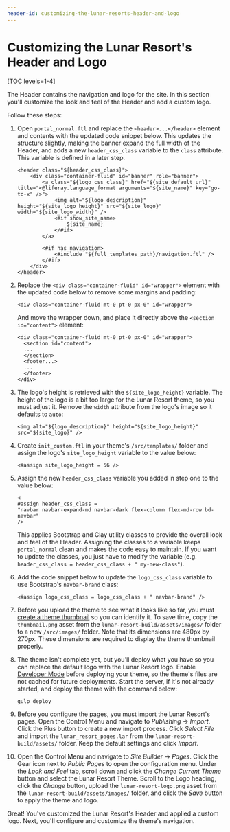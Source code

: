```yaml
---
header-id: customizing-the-lunar-resorts-header-and-logo
---
```


# Customizing the Lunar Resort's Header and Logo

[TOC levels=1-4]

The Header contains the navigation and logo for the site. In this section you'll 
customize the look and feel of the Header and add a custom logo. 

Follow these steps:

1.  Open `portal_normal.ftl` and replace the `<header>...</header>` element and 
    contents with the updated code snippet below. This updates the structure 
    slightly, making the banner expand the full width of the Header, and adds a 
    new `header_css_class` variable to the `class` attribute. This variable is 
    defined in a later step.
    
    ```markup
    <header class="${header_css_class}">
    	<div class="container-fluid" id="banner" role="banner">
    		<a class="${logo_css_class}" href="${site_default_url}" title="<@liferay.language_format arguments="${site_name}" key="go-to-x" />">
    			<img alt="${logo_description}" height="${site_logo_height}" src="${site_logo}" width="${site_logo_width}" />
    			<#if show_site_name>
    				${site_name}
    			</#if>
    		</a>

    		<#if has_navigation>
    			<#include "${full_templates_path}/navigation.ftl" />
    		</#if>
    	</div>
    </header>
    ```

2.  Replace the `<div class="container-fluid" id="wrapper">` element with the 
    updated code below to remove some margins and padding:
    
    ```markup
    <div class="container-fluid mt-0 pt-0 px-0" id="wrapper">
    ```
    
    And move the wrapper down, and place it directly above the 
    `<section id="content">` element:
    
    ```markup
    <div class="container-fluid mt-0 pt-0 px-0" id="wrapper">
      <section id="content">
      ...
      </section>
      <footer...>
      ...
      </footer>
    </div>
    ```

3.  The logo's height is retrieved with the `${site_logo_height}` variable. The 
    height of the logo is a bit too large for the Lunar Resort theme, so you 
    must adjust it. Remove the `width` attribute from the logo's image so it 
    defaults to `auto`:
    
    ```markup
    <img alt="${logo_description}" height="${site_logo_height}" src="${site_logo}" />
    ```
    
4.  Create `init_custom.ftl` in your theme's `/src/templates/` folder and assign 
    the logo's `site_logo_height` variable to the value below:
    
    ```
    <#assign site_logo_height = 56 />
    ```

5.  Assign the new `header_css_class` variable you added in step one to the 
    value below:

    ```markup
    <
    #assign header_css_class = 
    "navbar navbar-expand-md navbar-dark flex-column flex-md-row bd-navbar" 
    />
    ```

    This applies Bootstrap and Clay utility classes to provide the overall look 
    and feel of the Header. Assigning the classes to a variable keeps 
    `portal_normal` clean and makes the code easy to maintain. If you want to 
    update the classes, you just have to modify the variable 
    (e.g. `header_css_class = header_css_class + " my-new-class"`).

6.  Add the code snippet below to update the `logo_css_class` variable to use 
    Bootstrap's `navbar-brand` class:

    ```markup
    <#assign logo_css_class = logo_css_class + " navbar-brand" />
    ```

7.  Before you upload the theme to see what it looks like so far, you must 
    [create a theme thumbnail](/docs/7-2/frameworks/-/knowledge_base/f/creating-a-thumbnail-preview-for-your-theme) 
    so you can identify it. To save time, copy the `thumbnail.png` asset from 
    the `lunar-resort-build/assets/images/` folder to a new `/src/images/` 
    folder. Note that its dimensions are 480px by 270px. These dimensions are 
    required to display the theme thumbnail properly.

8.  The theme isn't complete yet, but you'll deploy what you have so you can 
    replace the default logo with the Lunar Resort logo. Enable [Developer Mode](/docs/7-2/frameworks/-/knowledge_base/f/using-developer-mode-with-themes) 
    before deploying your theme, so the theme's files are not cached for future 
    deployments. Start the server, if it's not already started, and deploy the 
    theme with the command below: 

    ```bash
    gulp deploy
    ```

9.  Before you configure the pages, you must import the Lunar Resort's pages. 
    Open the Control Menu and navigate to *Publishing* &rarr; *Import*. Click 
    the Plus button to create a new import process. Click *Select File* and 
    import the `lunar_resort_pages.lar` from the `lunar-resort-build/assets/` 
    folder. Keep the default settings and click *Import*.

10.  Open the Control Menu and navigate to *Site Builder* &rarr; *Pages*. Click 
     the Gear icon next to *Public Pages* to open the configuration menu. Under 
     the *Look and Feel* tab, scroll down and click the *Change Current Theme* 
     button and select the Lunar Resort Theme. Scroll to the Logo heading, click 
     the *Change* button, upload the `lunar-resort-logo.png` asset from the 
     `lunar-resort-build/assets/images/` folder, and click the *Save* button to 
     apply the theme and logo.
    
Great! You've customized the Lunar Resort's Header and applied a custom logo. 
Next, you'll configure and customize the theme's navigation. 
